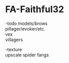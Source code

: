 # FA-Faithful32
-todo models/brows\
pillager/evoker/etc. \
vex\
villagers

-texture\
upscale spider fangs
